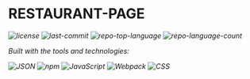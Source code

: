 <div id="top">

<!-- HEADER STYLE: MODERN -->
<div align="left" style="position: relative; width: 100%; height: 100%; ">

<!-- <img src="./src/chef-logo.png" width="30%" style="position: absolute; top: 0; left: 0;" alt="Project Logo"/> -->

# RESTAURANT-PAGE

<em><em>

<!-- BADGES -->
<img src="https://img.shields.io/github/license/stoaxcode/restaurant-page?style=for-the-badge&logo=opensourceinitiative&logoColor=white&color=00ADD8" alt="license">
<img src="https://img.shields.io/github/last-commit/stoaxcode/restaurant-page?style=for-the-badge&logo=git&logoColor=white&color=00ADD8" alt="last-commit">
<img src="https://img.shields.io/github/languages/top/stoaxcode/restaurant-page?style=for-the-badge&color=00ADD8" alt="repo-top-language">
<img src="https://img.shields.io/github/languages/count/stoaxcode/restaurant-page?style=for-the-badge&color=00ADD8" alt="repo-language-count">

<em>Built with the tools and technologies:</em>

<img src="https://img.shields.io/badge/JSON-000000.svg?style=for-the-badge&logo=JSON&logoColor=white" alt="JSON">
<img src="https://img.shields.io/badge/npm-CB3837.svg?style=for-the-badge&logo=npm&logoColor=white" alt="npm">
<img src="https://img.shields.io/badge/JavaScript-F7DF1E.svg?style=for-the-badge&logo=JavaScript&logoColor=black" alt="JavaScript">
<img src="https://img.shields.io/badge/Webpack-8DD6F9.svg?style=for-the-badge&logo=Webpack&logoColor=black" alt="Webpack">
<img src="https://img.shields.io/badge/CSS-663399.svg?style=for-the-badge&logo=CSS&logoColor=white" alt="CSS">

</div>
</div>
<br clear="right">

---

## Table of Contents

I. [Table of Contents](#table-of-contents)<br>
II. [Overview](#overview)<br>
III. [Features](#features)<br>
IV. [Project Structure](#project-structure)<br>
&nbsp;&nbsp;&nbsp;&nbsp;IV.a. [Project Index](#project-index)<br>
V. [Getting Started](#getting-started)<br>
&nbsp;&nbsp;&nbsp;&nbsp;V.a. [Prerequisites](#prerequisites)<br>
&nbsp;&nbsp;&nbsp;&nbsp;V.b. [Installation](#installation)<br>
&nbsp;&nbsp;&nbsp;&nbsp;V.c. [Usage](#usage)<br>
&nbsp;&nbsp;&nbsp;&nbsp;V.d. [Testing](#testing)<br>
VI. [Roadmap](#roadmap)<br>
VII. [Contributing](#contributing)<br>
VIII. [License](#license)<br>
IX. [Acknowledgments](#acknowledgments)<br>

---

## Overview

---

## Project Structure

```sh
└── restaurant-page/
    ├── LICENSE
    ├── README.md
    ├── package-lock.json
    ├── package.json
    ├── src
    │   ├── Inter_18pt-Regular.woff
    │   ├── SourceSerif4_18pt-Regular.woff
    │   ├── about.js
    │   ├── chef-1.png
    │   ├── chef-2.jpg
    │   ├── chef-3.jpg
    │   ├── chef-4.jpg
    │   ├── chef.png
    │   ├── chinese_shrimp.jpg
    │   ├── food-1.jpg
    │   ├── food-2.jpg
    │   ├── home.js
    │   ├── index.js
    │   ├── kimchi.jpg
    │   ├── kitchen.png
    │   ├── malai_paneer.jpg
    │   ├── menu.js
    │   ├── salmon_teriyaki.jpg
    │   ├── styles.css
    │   └── template.html
    └── webpack.config.js
```

---

## Project Index

<details open> <summary><b><code>RESTAURANT-PAGE/</code></b></summary> <!-- __root__ Submodule --> <details> <summary><b>__root__</b></summary> <blockquote> <div class='directory-path' style='padding: 8px 0; color: #666;'> <code><b>⦿ __root__</b></code> <table style='width: 100%; border-collapse: collapse;'> <thead> <tr style='background-color: #f8f9fa;'> <th style='width: 30%; text-align: left; padding: 8px;'>File Name</th> <th style='text-align: left; padding: 8px;'>Summary</th> </tr> </thead> <tr style='border-bottom: 1px solid #eee;'> <td style='padding: 8px;'><b><a href='https://github.com/stoaxcode/restaurant-page/blob/master/webpack.config.js'>webpack.config.js</a></b></td> <td style='padding: 8px;'><code>❯ REPLACE-ME</code></td> </tr> <tr style='border-bottom: 1px solid #eee;'> <td style='padding: 8px;'><b><a href='https://github.com/stoaxcode/restaurant-page/blob/master/package.json'>package.json</a></b></td> <td style='padding: 8px;'><code>❯ REPLACE-ME</code></td> </tr> <tr style='border-bottom: 1px solid #eee;'> <td style='padding: 8px;'><b><a href='https://github.com/stoaxcode/restaurant-page/blob/master/package-lock.json'>package-lock.json</a></b></td> <td style='padding: 8px;'><code>❯ REPLACE-ME</code></td> </tr> <tr style='border-bottom: 1px solid #eee;'> <td style='padding: 8px;'><b><a href='https://github.com/stoaxcode/restaurant-page/blob/master/LICENSE'>LICENSE</a></b></td> <td style='padding: 8px;'><code>❯ REPLACE-ME</code></td> </tr> </table> </blockquote> </details> <!-- src Submodule --> <details> <summary><b>src</b></summary> <blockquote> <div class='directory-path' style='padding: 8px 0; color: #666;'> <code><b>⦿ src</b></code> <table style='width: 100%; border-collapse: collapse;'> <thead> <tr style='background-color: #f8f9fa;'> <th style='width: 30%; text-align: left; padding: 8px;'>File Name</th> <th style='text-align: left; padding: 8px;'>Summary</th> </tr> </thead> <tr style='border-bottom: 1px solid #eee;'> <td style='padding: 8px;'><b><a href='https://github.com/stoaxcode/restaurant-page/blob/master/src/template.html'>template.html</a></b></td> <td style='padding: 8px;'><code>❯ REPLACE-ME</code></td> </tr> <tr style='border-bottom: 1px solid #eee;'> <td style='padding: 8px;'><b><a href='https://github.com/stoaxcode/restaurant-page/blob/master/src/styles.css'>styles.css</a></b></td> <td style='padding: 8px;'><code>❯ REPLACE-ME</code></td> </tr> <tr style='border-bottom: 1px solid #eee;'> <td style='padding: 8px;'><b><a href='https://github.com/stoaxcode/restaurant-page/blob/master/src/menu.js'>menu.js</a></b></td> <td style='padding: 8px;'><code>❯ REPLACE-ME</code></td> </tr> <tr style='border-bottom: 1px solid #eee;'> <td style='padding: 8px;'><b><a href='https://github.com/stoaxcode/restaurant-page/blob/master/src/index.js'>index.js</a></b></td> <td style='padding: 8px;'><code>❯ REPLACE-ME</code></td> </tr> <tr style='border-bottom: 1px solid #eee;'> <td style='padding: 8px;'><b><a href='https://github.com/stoaxcode/restaurant-page/blob/master/src/home.js'>home.js</a></b></td> <td style='padding: 8px;'><code>❯ REPLACE-ME</code></td> </tr> <tr style='border-bottom: 1px solid #eee;'> <td style='padding: 8px;'><b><a href='https://github.com/stoaxcode/restaurant-page/blob/master/src/about.js'>about.js</a></b></td> <td style='padding: 8px;'><code>❯ REPLACE-ME</code></td> </tr> </table> </blockquote> </details> </details>

---

## Getting Started

---

## Prerequisites

- This project requires the following dependencies:

- Programming Language: JavaScript

- Package Manager: Npm

---

## Installation

Build restaurant-page from the source and install dependencies:

1. Clone the repository:

```sh
git clone https://github.com/stoaxcode/restaurant-page
```

2. Navigate to the project directory:

```sh
cd restaurant-page
```

3. nstall the dependencies:

Using npm:

```sh
npm install
```

---

## Usage

Run the project with:

```sh
npm start
```

---

## Testing

Restaurant-page uses the {test_framework} test framework. Run the test suite with:

```sh
npm test
```

---

## Roadmap

- [x] Task 1: <strike>Implement feature one.</strike>

- [ ] Task 2: Implement feature two.

- [ ] Task 3: Implement feature three.

---

## Contributing

- 💬 Join the Discussions

- 🐛 Report Issues

- 💡 Submit Pull Requests

<details closed> <summary>Contributing Guidelines</summary>

(steps unchanged for brevity)

</details> <details closed> <summary>Contributor Graph</summary> <br> <p align="left"> <a href="https://github.com{/stoaxcode/restaurant-page/}graphs/contributors"> <img src="https://contrib.rocks/image?repo=stoaxcode/restaurant-page"> </a> </p> </details>

---

## License

Restaurant-page is protected under the LICENSE
License. For more details, refer to the LICENSE

---

## Acknowledgments

### Image Credits

- Image by <a href="https://pixabay.com/users/u_8miblmpc6h-36946482/">u_8miblmpc6h</a> from Pixabay
- Image by <a href="https://pixabay.com/users/land_of_books_youtube-7733644/">Jimmy F.</a> from Pixabay
- Image by <a href="https://pixabay.com/users/hellio42-41181595/">Stephane</a> from Pixabay
- Image by <a href="https://pixabay.com/users/wow_pho-916237/">Wok Phonchiangrak</a> from Pixabay
- Image by <a href="https://pixabay.com/users/pix3853-5208227/">hua lam</a> from Pixabay
- Image by <a href="https://pixabay.com/users/u_yzh9bcc8mz-45577180/">u_yzh9bcc8mz</a> from Pixabay
- Image by <a href="https://pixabay.com/users/lpegasu-6640154/">DONGWON LEE</a> from Pixabay
- Image by <a href="https://pixabay.com/users/van3ssa_-13670757/">Van3ssa 🩺🎵 Desiré 🙏 Dazzy 🎹</a> from Pixabay

---

<div align="right" href="#top">

BACK TO TOP

</div>
